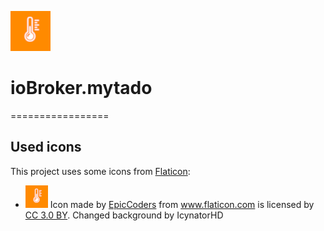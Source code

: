 ![Logo](admin/mytado.png)
# ioBroker.mytado
=================

## Used icons
This project uses some icons from [Flaticon](https://www.flaticon.com/):

- <img src="admin/mytado.png" height="36" /> Icon made by <a href="https://www.flaticon.com/authors/epiccoders" title="EpicCoders">EpicCoders</a> from <a href="https://www.flaticon.com/" title="Flaticon">www.flaticon.com</a> is licensed by <a href="http://creativecommons.org/licenses/by/3.0/" title="Creative Commons BY 3.0" target="_blank">CC 3.0 BY</a>. Changed background by IcynatorHD
